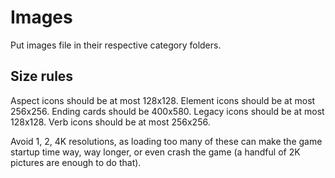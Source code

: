 # Images

Put images file in their respective category folders.

## Size rules

Aspect icons should be at most 128x128.
Element icons should be at most 256x256.
Ending cards should be 400x580.
Legacy icons should be at most 128x128.
Verb icons should be at most 256x256.

Avoid 1, 2, 4K resolutions, as loading too many of these can make the game startup time way, way longer, or even crash the game (a handful of 2K pictures are enough to do that).

